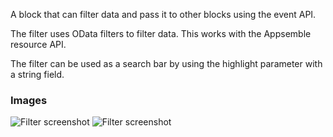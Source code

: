 A block that can filter data and pass it to other blocks using the event API.

The filter uses OData filters to filter data. This works with the Appsemble resource API.

The filter can be used as a search bar by using the highlight parameter with a string field.

### Images

![Filter screenshot](https://gitlab.com/appsemble/appsemble/-/raw/0.33.7/config/assets/filter.png)
![Filter screenshot](https://gitlab.com/appsemble/appsemble/-/raw/0.33.7/config/assets/filter-search-bar.png)
